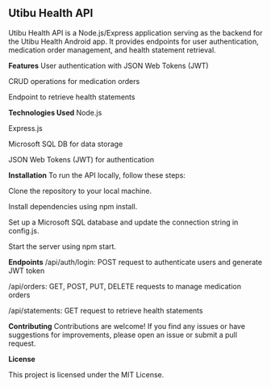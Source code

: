 ## **Utibu Health API**
Utibu Health API is a Node.js/Express application serving as the backend for the Utibu Health Android app. It provides endpoints for user authentication, medication order management, and health statement retrieval.

**Features**
User authentication with JSON Web Tokens (JWT)

CRUD operations for medication orders

Endpoint to retrieve health statements

**Technologies Used**
Node.js

Express.js

Microsoft SQL DB for data storage

JSON Web Tokens (JWT) for authentication


**Installation**
To run the API locally, follow these steps:

Clone the repository to your local machine.

Install dependencies using npm install.

Set up a Microsoft SQL database and update the connection string in config.js.

Start the server using npm start.

**Endpoints**
/api/auth/login: POST request to authenticate users and generate JWT token

/api/orders: GET, POST, PUT, DELETE requests to manage medication orders

/api/statements: GET request to retrieve health statements

**Contributing**
Contributions are welcome! If you find any issues or have suggestions for improvements, please open an issue or submit a pull request.

**License**

This project is licensed under the MIT License.
